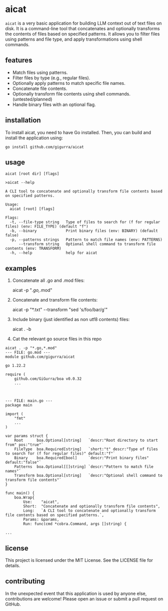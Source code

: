 # aicat

`aicat` is a very basic application for building LLM context out of text files on disk. It is a command-line tool that
concatenates and optionally transforms the contents of files based on specified patterns. It allows you to filter
files using patterns and file type, and apply transformations using shell commands.

## features

 - Match files using patterns. 
 - Filter files by type (e.g., regular files). 
 - Optionally apply patterns to match specific file names. 
 - Concatenate file contents. 
 - Optionally transform file contents using shell commands. (untested/planned)
 - Handle binary files with an optional flag.

## installation

To install aicat, you need to have Go installed. Then, you can build and install the application using:

`go install github.com/gigurra/aicat`

## usage

`aicat [root dir] [flags]`

```
>aicat --help

A CLI tool to concatenate and optionally transform file contents based on specified patterns.

Usage:
  aicat [root] [flags]

Flags:
  -t, --file-type string   Type of files to search for (f for regular files) (env: FILE_TYPE) (default "f")
  -b, --binary             Print binary files (env: BINARY) (default false)
  -p, --patterns strings   Pattern to match file names (env: PATTERNS)
      --transform string   Optional shell command to transform file contents (env: TRANSFORM)
  -h, --help               help for aicat
```

## examples

1. Concatenate all .go and .mod files:

    aicat -p "*.go,*.mod"

2. Concatenate and transform file contents:

    aicat -p "*.txt" --transform "sed 's/foo/bar/g'"

3. Include binary (just identified as non utf8 contents) files:

    aicat . -b

4. Cat the relevant go source files in this repo
```
aicat . -p "*.go,*.mod"
--- FILE: go.mod ---
module github.com/gigurra/aicat

go 1.22.2

require (
	github.com/GiGurra/boa v0.0.32
	...



--- FILE: main.go ---
package main

import (
	"fmt"
	...
)

var params struct {
	Root      boa.Optional[string]   `descr:"Root directory to start from" pos:"true"`
	FileType  boa.Required[string]   `short:"t" descr:"Type of files to search for (f for regular files)" default:"f"`
	Binary    boa.Required[bool]     `descr:"Print binary files" default:"false"`
	Patterns  boa.Optional[[]string] `descr:"Pattern to match file names"`
	Transform boa.Optional[string]   `descr:"Optional shell command to transform file contents"`
}

func main() {
	boa.Wrap{
		Use:    "aicat",
		Short:  "Concatenate and optionally transform file contents",
		Long:   `A CLI tool to concatenate and optionally transform file contents based on specified patterns.`,
		Params: &params,
		Run: func(cmd *cobra.Command, args []string) {

...
```

## license

This project is licensed under the MIT License. See the LICENSE file for details.

## contributing

In the unexpected event that this application is used by anyone else,
contributions are welcome! Please open an issue or submit a pull request on GitHub.
